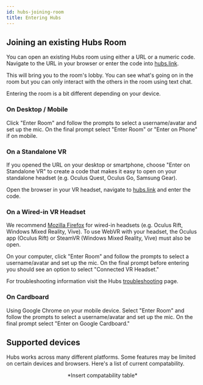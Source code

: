 ```yaml
---
id: hubs-joining-room
title: Entering Hubs
---
```


## Joining an existing Hubs Room
You can open an existing Hubs room using either a URL or a numeric code. Navigate to the URL in your browser or enter the code into [hubs.link](hubs.link).

This will bring you to the room's lobby. You can see what's going on in the room but you can only interact with the others in the room using text chat. 

Entering the room is a bit different depending on your device.

### On Desktop / Mobile 

Click "Enter Room" and follow the prompts to select a username/avatar and set up the mic. On the final prompt select "Enter Room" or "Enter on Phone" if on mobile. 

### On a Standalone VR

If you opened the URL on your desktop or smartphone, choose "Enter on Standalone VR" to create a code that makes it easy to open on your standalone headset (e.g. Oculus Quest, Oculus Go, Samsung Gear).

Open the browser in your VR headset, navigate to [hubs.link](hubs.link) and enter the code. 

### On a Wired-in VR Headset
We recommend [Mozilla Firefox]() for wired-in headsets (e.g. Oculus Rift, Windows Mixed Reality, Vive). To use WebVR with your headset, the Oculus app (Oculus Rift) or SteamVR (Windows Mixed Reality, Vive) must also be open.

On your computer, click "Enter Room" and follow the prompts to select a username/avatar and set up the mic. On the final prompt before entering you should see an option to select "Connected VR Headset."

For troubleshooting information visit the Hubs [troubleshooting](./hubs-faq) page.

### On Cardboard
Using Google Chrome on your mobile device. Select "Enter Room" and follow the prompts to select a username/avatar and set up the mic. On the final prompt select "Enter on Google Cardboard." 

## Supported devices

Hubs works across many different platforms. Some features may be limited on certain devices and browsers. Here's a list of current compatability.

<center> *Insert compatability table* </center>



